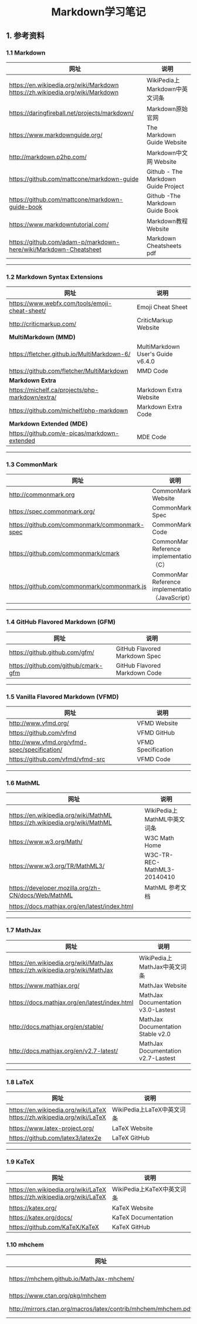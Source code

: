 # <center>Markdown学习笔记</center>



## 1. 参考资料

### 1.1 Markdown

| 网址                                                         | 说明                                                    |
| ------------------------------------------------------------ | ------------------------------------------------------- |
| https://en.wikipedia.org/wiki/Markdown<br />https://zh.wikipedia.org/wiki/Markdown | WikiPedia上Markdown中英文词条                           |
| https://daringfireball.net/projects/markdown/                | Markdown原始官网                                        |
| https://www.markdownguide.org/                               | The Markdown Guide Website                              |
| http://markdown.p2hp.com/                                    | Markdown中文网 Website                                  |
| https://github.com/mattcone/markdown-guide                   | Github - The Markdown Guide Project                     |
| https://github.com/mattcone/markdown-guide-book              | Github -The Markdown Guide Book                         |
| https://www.markdowntutorial.com/                            | Markdown教程 Website                                    |
| https://github.com/adam-p/markdown-here/wiki/Markdown-Cheatsheet | Markdown Cheatsheets pdf                                |

----

### 1.2 Markdown Syntax Extensions

| 网址                                            | 说明                                                    |
| ----------------------------------------------- | ------------------------------------------------------- |
| https://www.webfx.com/tools/emoji-cheat-sheet/  | Emoji Cheat Sheet                                       |
| http://criticmarkup.com/                        | CriticMarkup Website                                    |
| **MultiMarkdown (MMD)**                         |                                                         |
| https://fletcher.github.io/MultiMarkdown-6/     | MultiMarkdown User's Guide v6.4.0                       |
| https://github.com/fletcher/MultiMarkdown       | MMD Code                                                |
| **Markdown Extra**                              |                                                         |
| https://michelf.ca/projects/php-markdown/extra/ | Markdown Extra Website                                  |
| https://github.com/michelf/php-markdown         | Markdown Extra Code                                     |
| **Markdown Extended (MDE)**                     |                                                         |
| https://github.com/e-picas/markdown-extended    | MDE Code                                                |

----

### 1.3 CommonMark

| 网址                                          | 说明                                                    |
| --------------------------------------------- | ------------------------------------------------------- |
| http://commonmark.org                         | CommonMark Website                                      |
| https://spec.commonmark.org/                  | CommonMark Spec                                         |
| https://github.com/commonmark/commonmark-spec | CommonMark Code                                         |
| https://github.com/commonmark/cmark           | CommonMar Reference implementations<br />（C）          |
| https://github.com/commonmark/commonmark.js   | CommonMar Reference implementations<br />（JavaScript） |

----

### 1.4 GitHub Flavored Markdown (GFM)

| 网址                                | 说明                          |
| ----------------------------------- | ----------------------------- |
| https://github.github.com/gfm/      | GitHub Flavored Markdown Spec |
| https://github.com/github/cmark-gfm | GitHub Flavored Markdown Code |

-----

### 1.5 Vanilla Flavored Markdown (VFMD)

| 网址                                         | 说明               |
| -------------------------------------------- | ------------------ |
| http://www.vfmd.org/                         | VFMD Website       |
| https://github.com/vfmd                      | VFMD GitHub        |
| http://www.vfmd.org/vfmd-spec/specification/ | VFMD Specification |
| https://github.com/vfmd/vfmd-src             | VFMD Code          |

---

### 1.6 MathML

| 网址                                                         | 说明                        |
| ------------------------------------------------------------ | --------------------------- |
| https://en.wikipedia.org/wiki/MathML<br />https://zh.wikipedia.org/wiki/MathML | WikiPedia上MathML中英文词条 |
| https://www.w3.org/Math/                                     | W3C Math Home               |
| https://www.w3.org/TR/MathML3/                               | W3C-TR-REC-MathML3-20140410 |
| https://developer.mozilla.org/zh-CN/docs/Web/MathML          | MathML 参考文档             |
| https://docs.mathjax.org/en/latest/index.html                |                             |

---

### 1.7 MathJax

| 网址                                                         | 说明                               |
| ------------------------------------------------------------ | ---------------------------------- |
| https://en.wikipedia.org/wiki/MathJax<br />https://zh.wikipedia.org/wiki/MathJax | WikiPedia上MathJax中英文词条       |
| https://www.mathjax.org/                                     | MathJax Website                    |
| https://docs.mathjax.org/en/latest/index.html                | MathJax Documentation v3.0-Lastest |
| http://docs.mathjax.org/en/stable/                           | MathJax Documentation Stable v2.0  |
| http://docs.mathjax.org/en/v2.7-latest/                      | MathJax Documentation v2.7-Lastest |

---

### 1.8 LaTeX

| 网址                                                         | 说明                       |
| ------------------------------------------------------------ | -------------------------- |
| https://en.wikipedia.org/wiki/LaTeX<br />https://zh.wikipedia.org/wiki/LaTeX | WikiPedia上LaTeX中英文词条 |
| https://www.latex-project.org/                               | LaTeX Website              |
| https://github.com/latex3/latex2e                            | LaTeX GitHub               |

----

### 1.9 KaTeX

| 网址                                                         | 说明                       |
| ------------------------------------------------------------ | -------------------------- |
| https://en.wikipedia.org/wiki/LaTeX<br />https://zh.wikipedia.org/wiki/LaTeX | WikiPedia上KaTeX中英文词条 |
| https://katex.org/                                           | KaTeX Website              |
| https://katex.org/docs/                                      | KaTeX Documentation        |
| https://github.com/KaTeX/KaTeX                               | KaTeX GitHub               |

### 1.10 mhchem

| 网址                                                         | 说明                            |
| ------------------------------------------------------------ | ------------------------------- |
| https://mhchem.github.io/MathJax-mhchem/                     | mhchem for MathJax/LaTeX Manual |
| https://www.ctan.org/pkg/mhchem                              |                                 |
| http://mirrors.ctan.org/macros/latex/contrib/mhchem/mhchem.pdf | The mhchem Bundle               |

